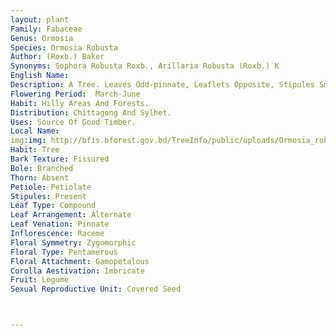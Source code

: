 ```yaml
---
layout: plant
Family: Fabaceae
Genus: Ormosia
Species: Ormosia Robusta
Author: (Roxb.) Baker
Synonyms: Sophora Robusta Roxb., Arillaria Robusta (Roxb.) K
English Name: 
Description: A Tree. Leaves Odd-pinnate, Leaflets Opposite, Stipules Small, Stipels Absent. Flowers In Terminal Panicles, Bracts Small, Bracteoles Minute, Linear. Sepal 5, Connate In A Short Campanulate Tube, Teeth Long, The Upper 2 Shortest And Widest, Connate. Petals Little Exserted, Shortly Clawed, Standard Suborbicular, Wings Oblong, Obtuse. Stamens 10, Or By Abortion 5-9, Free, All Fertile Or 2-5 Without Anthers, Anthers Versatile. Ovary Subsessile, 2 To Many-ovuled, Styles Filiform, Stigmas Introrse, Oblong. Fruit A Pod, Bright-orange When Ripe, Somewhat Hard And Fleshy, 1-2 Seeded, With Scarlet Fleshy Aril.
Flowering Period:  March-June
Habit: Hilly Areas And Forests.
Distribution: Chittagong And Sylhet.
Uses: Source Of Good Timber.
Local Name: 
img:img: http://bfis.bforest.gov.bd/TreeInfo/public/uploads/Ormosia_robusta.jpg
Habit: Tree
Bark Texture: Fissured
Bole: Branched
Thorn: Absent
Petiole: Petiolate
Stipules: Present
Leaf Type: Compound
Leaf Arrangement: Alternate
Leaf Venation: Pinnate
Inflorescence: Raceme
Floral Symmetry: Zygomorphic
Floral Type: Pentamerous
Floral Attachment: Gamopetalous
Corolla Aestivation: Imbricate
Fruit: Legume
Sexual Reproductive Unit: Covered Seed



---
```


